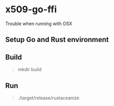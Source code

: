 # x509-go-ffi
Trouble when running with OSX

## Setup Go and Rust environment

## Build
> mkdir build

## Run
> ./target/release/rustaceanize 
